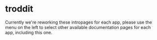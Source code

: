 # troddit

Currently we're reworking these intropages for each app, please use the menu on the left to select other available documentation pages for each app, including this one.
